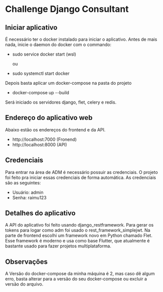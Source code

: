 # Challenge Django Consultant
## Iniciar aplicativo
É necessário ter o docker instalado para iniciar o aplicativo. Antes de mais nada, inicie o daemon do docker com o commando:

- sudo service docker start  (wsl)
  
  ou
  
- sudo systemctl start docker

Depois basta aplicar um docker-compose na pasta do projeto

- docker-compose up --build

Será iniciado os servidores django, flet, celery e redis.

## Endereço do aplicativo web
Abaixo estão os endereços do frontend e da API.
- http://localhost:7000  (Fronend)
- http://localhost:8000  (API)

## Credenciais
Para entrar na área de ADM é necessário possuir as credenciais. O projeto foi feito pra iniciar essas credenciais de forma automática.
As credenciais são as seguintes:
- Usuário: admin
- Senha: raimu123

## Detalhes do aplicativo
A API do aplicativo foi feito usando django_restframework. Para gerar os tokens para logar como adm foi usado o rest_framework_simplejwt. Na parte de frontend escolhi um framework
novo em Python chamado Flet. Esse framework é moderno e usa como base Flutter, que atualmente é bastante usado para fazer projetos multiplataforma.

## Observações

A Versão do docker-compose da minha máquina é 2, mas caso dê algum erro, basta alterar para a versão do seu docker-compose ou excluir a versão do arquivo.

